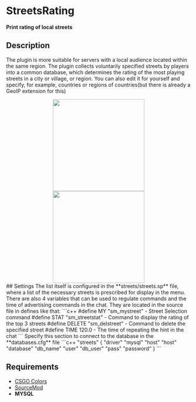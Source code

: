 # StreetsRating
**Print rating of local streets**

## Description
The plugin is more suitable for servers with a local audience located within the same region. The plugin collects voluntarily specified streets by players into a common database, which determines the rating of the most playing streets in a city or village, or region. You can also edit it for yourself and specify, for example, countries or regions of countries(but there is already a GeoIP extension for this)
<center><img src="https://github.com/Quake1011/StreetsRating/assets/58555031/46a610a6-34e1-479a-8fb2-ab6647bdc74e" width="250vw"></center>
<center><img src="https://github.com/Quake1011/StreetsRating/assets/58555031/db9ef3c4-e95a-4eb1-9c73-9050664db145" width="250vw"></center>
## Settings
The list itself is configured in the **streets/streets.sp** file, where a list of the necessary streets is prescribed for display in the menu.
There are also 4 variables that can be used to regulate commands and the time of advertising commands in the chat. They are located in the source file in defines like that:
```c++
#define MY "sm_mystreet"          -  Street Selection command
#define STAT "sm_streetstat"      -  Command to display the rating of the top 3 streets
#define DELETE "sm_delstreet"     -  Command to delete the specified street
#define TIME 120.0                -  The time of repeating the hint in the chat
```
Specify this section to connect to the database in the **databases.cfg** file
```c++
"streets"
{
      "driver"            "mysql" 
      "host"              "host" 
      "database"          "db_name"
      "user"              "db_user" 
      "pass"              "password"
}
```

## Requirements
- [CSGO Colors](https://hlmod.net/resources/inc-cs-go-colors.1009/)
- [SourceMod](https://www.sourcemod.net/downloads.php?branch=stable)
- **MYSQL**
